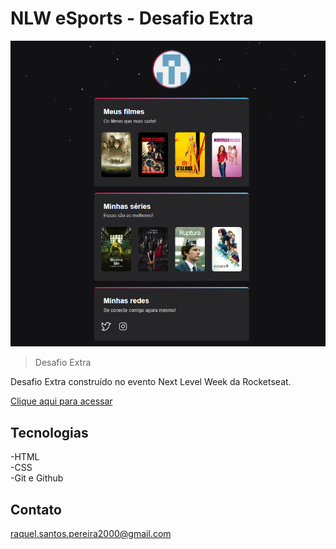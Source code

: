 # NLW eSports - Desafio Extra

![preview](./github/preview.png)

> Desafio Extra

Desafio Extra construído no evento Next Level Week da Rocketseat.

[Clique aqui para acessar](https://raqueluel.github.io/nlw-esports-desafio-extra/)

## Tecnologias

-HTML <br>
-CSS <br>
-Git e Github <br>

## Contato

raquel.santos.pereira2000@gmail.com

